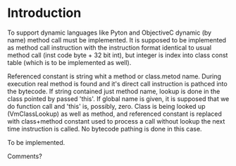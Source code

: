 # Introduction #

To support dynamic languages like Pyton and ObjectiveC dynamic (by name) method call must be implemented. It is supposed to be implemented as method call instruction with the instruction format identical to usual method call (inst code byte + 32 bit int), but integer is index into class const table (which is to be implemented as well).

Referenced constant is string whit a method or class.metod name. During execution real method is found and it's direct call instruction is pathced into the bytecode. If string contained just method name, lookup is done in the class pointed by passed 'this'. If global name is given, it is supposed that we do function call and 'this' is, possibly, zero. Class is being looked up (VmClassLookup) as well as method, and referenced constant is replaced with class+method constant used to process a call without lookup the next time instruction is called. No bytecode pathing is done in this case.

To be implemented.

Comments?